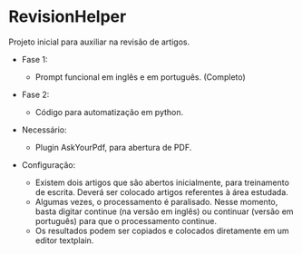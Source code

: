 # RevisionHelper

Projeto inicial para auxiliar na revisão de artigos.



- Fase 1:
  - Prompt funcional em inglês e em português. (Completo)
- Fase 2:
  - Código para automatização em python.



- Necessário:
  - Plugin AskYourPdf, para abertura de PDF.
- Configuração:
  - Existem dois artigos que são abertos inicialmente, para treinamento de escrita. Deverá ser colocado artigos referentes 	à área estudada.
  - Algumas vezes, o processamento é paralisado. Nesse momento, basta digitar continue (na versão em inglês) ou continuar (versão em português) para que o processamento continue.
  - Os resultados podem ser copiados e colocados diretamente em um editor textplain.
